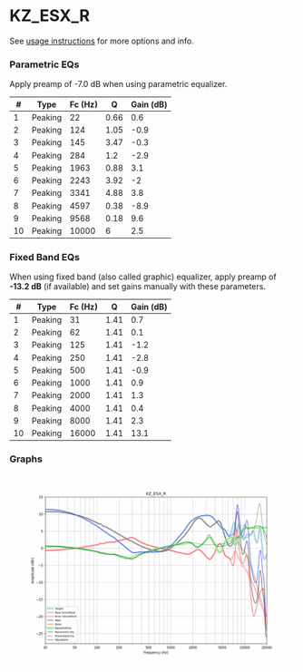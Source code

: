 # KZ_ESX_R
See [usage instructions](https://github.com/jaakkopasanen/AutoEq#usage) for more options and info.

### Parametric EQs
Apply preamp of -7.0 dB when using parametric equalizer.

|   # | Type    |   Fc (Hz) |    Q |   Gain (dB) |
|-----|---------|-----------|------|-------------|
|   1 | Peaking |        22 | 0.66 |         0.6 |
|   2 | Peaking |       124 | 1.05 |        -0.9 |
|   3 | Peaking |       145 | 3.47 |        -0.3 |
|   4 | Peaking |       284 | 1.2  |        -2.9 |
|   5 | Peaking |      1963 | 0.88 |         3.1 |
|   6 | Peaking |      2243 | 3.92 |        -2   |
|   7 | Peaking |      3341 | 4.88 |         3.8 |
|   8 | Peaking |      4597 | 0.38 |        -8.9 |
|   9 | Peaking |      9568 | 0.18 |         9.6 |
|  10 | Peaking |     10000 | 6    |         2.5 |

### Fixed Band EQs
When using fixed band (also called graphic) equalizer, apply preamp of **-13.2 dB** (if available) and set gains manually with these parameters.

|   # | Type    |   Fc (Hz) |    Q |   Gain (dB) |
|-----|---------|-----------|------|-------------|
|   1 | Peaking |        31 | 1.41 |         0.7 |
|   2 | Peaking |        62 | 1.41 |         0.1 |
|   3 | Peaking |       125 | 1.41 |        -1.2 |
|   4 | Peaking |       250 | 1.41 |        -2.8 |
|   5 | Peaking |       500 | 1.41 |        -0.9 |
|   6 | Peaking |      1000 | 1.41 |         0.9 |
|   7 | Peaking |      2000 | 1.41 |         1.3 |
|   8 | Peaking |      4000 | 1.41 |         0.4 |
|   9 | Peaking |      8000 | 1.41 |         2.3 |
|  10 | Peaking |     16000 | 1.41 |        13.1 |

### Graphs
![](./KZ_ESX_R.png)
